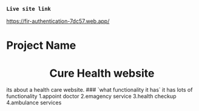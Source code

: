 ### `Live site link`
https://fir-authentication-7dc57.web.app/

# Project Name

<h1 align="center">Cure Health website
</h1>
its about a health care website.
### `what functionality it has`
it has lots of functionality 
1.appoint doctor
2.emagency service
3.health checkup
4.ambulance services

